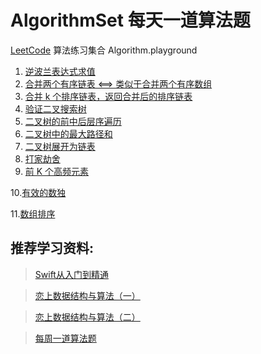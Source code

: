 # AlgorithmSet 每天一道算法题
[LeetCode](https://leetcode-cn.com/problemset/algorithms/) 算法练习集合 Algorithm.playground

1. [逆波兰表达式求值](https://leetcode-cn.com/problems/evaluate-reverse-polish-notation)
2. [合并两个有序链表 <==> 类似于合并两个有序数组](https://leetcode-cn.com/problems/merge-two-sorted-lists/submissions/)
3. [合并 k 个排序链表，返回合并后的排序链表](https://leetcode-cn.com/problems/merge-k-sorted-lists)
4. [验证二叉搜索树](https://leetcode-cn.com/problems/validate-binary-search-tree)
5. [二叉树的前中后层序遍历](https://leetcode-cn.com/problemset/algorithms/)
6. [二叉树中的最大路径和](https://leetcode-cn.com/problems/binary-tree-maximum-path-sum)
7. [二叉树展开为链表](https://leetcode-cn.com/problems/flatten-binary-tree-to-linked-list)
8. [打家劫舍](https://leetcode-cn.com/problems/house-robber)
9. [前 K 个高频元素](https://leetcode-cn.com/problems/top-k-frequent-elements)

10.[有效的数独](https://leetcode-cn.com/problems/valid-sudoku) 

11.[数组排序](https://leetcode-cn.com/problemset/algorithms/)



## 推荐学习资料:

> [Swift从入门到精通](https://ke.qq.com/course/392094?saleToken=1693443&from=pclink)

> [恋上数据结构与算法（一）](https://ke.qq.com/course/385223?saleToken=1887678&from=pclink)

> [恋上数据结构与算法（二）](https://ke.qq.com/course/421398?saleToken=1887679&from=pclink)

> [每周一道算法题](https://ke.qq.com/course/436549?saleToken=1887824&from=pclink)
